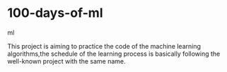 # 100-days-of-ml
ml

This project is aiming to practice the code of the machine learning algorithms,the schedule of the learning process is basically following the well-known project with the same name.
